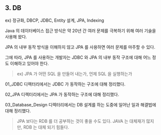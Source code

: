 ## 3. DB
ex) 정규화, DBCP, JDBC, Entity 설계, JPA, Indexing

Java 의 데이터베이스 접근 방식은 약 20년 간 여러 문제를 극복하기 위해 여러 기술을 사용해 왔다.

JPA 의 내부 동작 방식을 이해하지 않고 JPA 를 사용하면 여러 문제를 마주할 수 있다.

그에 따라, JPA 를 사용하는 개발자는 JDBC 와 JPA 의 내부 동작 구조에 대해 어느 정도 이해하고 있어야 한다.
> ex) JPA 가 어떤 SQL 을 만들어 내는가, 언제 SQL 을 실행하는가

01_JDBC 디렉터리에서는 JDBC 가 동작하는 구조에 대해 정리했다.

02_JPA 디렉터리에서는 JPA 가 동작하는 구조에 대해 정리했다.

03_Database_Design 디렉터리에서는 DB 설계를 하는 도중에 일어난 일과 해결법에 대해 정리했다.

> JPA 보다는 RDB 를 더 공부하는 것이 좋을 수도 있다. JAVA 는 대체재가 많지만, RDB 는 대체 되기 힘들다.